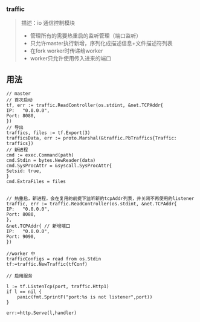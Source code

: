 ### traffic
> 描述：io 通信控制模块
> * 管理所有的需要热重启的监听管理（端口监听）
> * 只允许master执行新增，序列化成描述信息+文件描述符列表
> * 在fork worker时传递给worker
> * worker只允许使用传入进来的端口

## 用法

```golang
// master
// 首次启动
tf, err := traffic.ReadController(os.stdint, &net.TCPAddr{
IP:   "0.0.0.0",
Port: 8080,
})
// 导出
traffics, files := tf.Export(3)
trafficsData, err := proto.Marshal(&traffic.PbTraffics{Traffic: traffics})
// 新进程
cmd := exec.Command(path)
cmd.Stdin = bytes.NewReader(data)
cmd.SysProcAttr = &syscall.SysProcAttr{
Setsid: true,
}
cmd.ExtraFiles = files


// 热重启，新进程，会在复用的前提下监听新的tcpAddr列表，并关闭不再使用的listener
traffic, err := traffic.ReadController(os.stdint, &net.TCPAddr{
IP:   "0.0.0.0",
Port: 8080,
},
&net.TCPAddr{ // 新增端口
IP:   "0.0.0.0",
Port: 9090,
})

//worker 中
trafficConfigs = read from os.Stdin
tf:=traffic.NewTraffic(tfConf)

// 启用服务

l := tf.ListenTcp(port, traffic.Http1)
if l == nil {
    panic(fmt.SprintF("port:%s is not listener",port))
}

err:=http.Serve(l,handler)


```